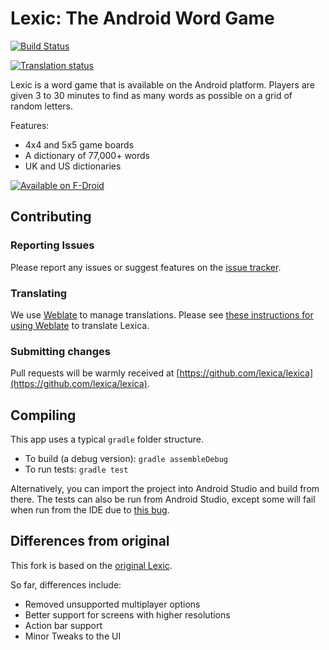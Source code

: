 # Lexic: The Android Word Game

[![Build Status](https://travis-ci.org/lexica/lexica.svg?branch=master)](https://travis-ci.org/lexica/lexica)

<a href="https://hosted.weblate.org/engage/lexica/?utm_source=widget">
<img src="https://hosted.weblate.org/widgets/lexica/-/svg-badge.svg" alt="Translation status" />
</a>

Lexic is a word game that is available on the Android platform. Players are 
given 3 to 30 minutes to find as many words as possible on a grid of random letters.

Features:
 * 4x4 and 5x5 game boards
 * A dictionary of 77,000+ words
 * UK and US dictionaries

[![Available on F-Droid](https://f-droid.org/wiki/page/File:F-Droid-button_smaller.png)](https://f-droid.org/repository/browse/?fdfilter=lexic&fdid=net.healeys.lexic)

## Contributing

### Reporting Issues

Please report any issues or suggest features on the [issue tracker](https://github.com/lexica/lexica/issues).

### Translating

We use [Weblate](https://hosted.weblate.org/engage/lexica/) to manage translations. Please see [these instructions for using Weblate](https://hosted.weblate.org/engage/lexica/) to translate Lexica.

### Submitting changes

Pull requests will be warmly received at [https://github.com/lexica/lexica](https://github.com/lexica/lexica).

## Compiling

This app uses a typical `gradle` folder structure.

 * To build (a debug version): `gradle assembleDebug`
 * To run tests: `gradle test`

Alternatively, you can import the project into Android Studio and build from there.
The tests can also be run from Android Studio, except some will fail when run from the IDE due to [this bug](https://code.google.com/p/android/issues/detail?id=64887).

## Differences from original

This fork is based on the [original Lexic](http://code.google.com/p/lexic).

So far, differences include:
 * Removed unsupported multiplayer options
 * Better support for screens with higher resolutions
 * Action bar support
 * Minor Tweaks to the UI
